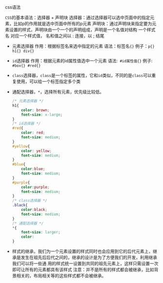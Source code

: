 css语法

`CSS`的基本语法：选择器 + 声明块
选择器：通过选择器可以选中页面中的指定元素，比如p的作用就是选中页面中所有的p元素
声明块：通过声明块来指定要为元素设置的样式，声明块由一个一个的声明组成，声明是一个名值对结构
一个样式名 对应一个样式值， 名和值之间以 : 连接，以 ; 结尾

+ 元素选择器
  作用：根据标签名来选中指定的元素
  语法：标签名`{}`
  例子：`p{} h1{} div{}`

+ `id`选择器
  作用：根据元素的id属性值选中一个元素
  语法:` #id属性值{}`
  例子: `#box{} #red{}`

+ `class`选择器，`class`是一个标签的属性，它和`id`类似，不同的是`class`可以重复使用，可以给一个标签指定多个类

+ 通配选择器，`*`，选择所有元素，优先级比较低。

  ~~~css
  /* 元素选择器 */
  h1{
      color: brown;
      font-size: x-large;
  }
  /* id选择器 */
  #red{
      color: red;
      font-size: medium;
  }
  #yellow{
      color: yellow;
      font-size: medium;
  }
  #blue{
      color:blue;
      font-size: medium;
  }
  #purple{
      color:purple;
      font-size: medium;
  }
  /* class选择器 */
  .black{
      color:black;
      font-size: medium;
  }
  /* 通配选择器 */
  *{
      font-size: larger;
      color:
  }
  ~~~

+ 样式的继承，我们为一个元素设置的样式同时也会应用到它的后代元素上，继承是发生在祖先后后代之间的，继承的设计是为了方便我们的开发，利用继承我们可以将一些通 用的样式统一设置到共同的祖先元素上，这样只需设置一次即可让所有的元素都具有该样式
  注意：并不是所有的样式都会被继承，比如背景相关的，布局相关等的这些样式都不会被继承。

